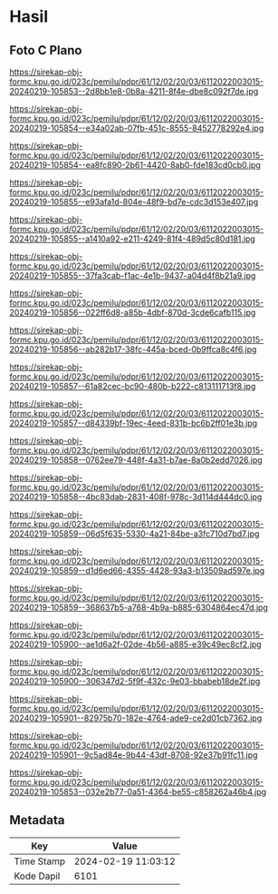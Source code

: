 # Hasil

## Foto C Plano

https://sirekap-obj-formc.kpu.go.id/023c/pemilu/pdpr/61/12/02/20/03/6112022003015-20240219-105853--2d8bb1e8-0b8a-4211-8f4e-dbe8c092f7de.jpg

https://sirekap-obj-formc.kpu.go.id/023c/pemilu/pdpr/61/12/02/20/03/6112022003015-20240219-105854--e34a02ab-07fb-451c-8555-8452778292e4.jpg

https://sirekap-obj-formc.kpu.go.id/023c/pemilu/pdpr/61/12/02/20/03/6112022003015-20240219-105854--ea8fc890-2b61-4420-8ab0-fde183cd0cb0.jpg

https://sirekap-obj-formc.kpu.go.id/023c/pemilu/pdpr/61/12/02/20/03/6112022003015-20240219-105855--e93afa1d-804e-48f9-bd7e-cdc3d153e407.jpg

https://sirekap-obj-formc.kpu.go.id/023c/pemilu/pdpr/61/12/02/20/03/6112022003015-20240219-105855--a1410a92-e211-4249-81f4-489d5c80d181.jpg

https://sirekap-obj-formc.kpu.go.id/023c/pemilu/pdpr/61/12/02/20/03/6112022003015-20240219-105855--37fa3cab-f1ac-4e1b-9437-a04d4f8b21a9.jpg

https://sirekap-obj-formc.kpu.go.id/023c/pemilu/pdpr/61/12/02/20/03/6112022003015-20240219-105856--022ff6d8-a85b-4dbf-870d-3cde6cafb115.jpg

https://sirekap-obj-formc.kpu.go.id/023c/pemilu/pdpr/61/12/02/20/03/6112022003015-20240219-105856--ab282b17-38fc-445a-bced-0b9ffca8c4f6.jpg

https://sirekap-obj-formc.kpu.go.id/023c/pemilu/pdpr/61/12/02/20/03/6112022003015-20240219-105857--61a82cec-bc90-480b-b222-c813111713f8.jpg

https://sirekap-obj-formc.kpu.go.id/023c/pemilu/pdpr/61/12/02/20/03/6112022003015-20240219-105857--d84339bf-19ec-4eed-831b-bc6b2ff01e3b.jpg

https://sirekap-obj-formc.kpu.go.id/023c/pemilu/pdpr/61/12/02/20/03/6112022003015-20240219-105858--0762ee79-448f-4a31-b7ae-8a0b2edd7026.jpg

https://sirekap-obj-formc.kpu.go.id/023c/pemilu/pdpr/61/12/02/20/03/6112022003015-20240219-105858--4bc83dab-2831-408f-978c-3d114d444dc0.jpg

https://sirekap-obj-formc.kpu.go.id/023c/pemilu/pdpr/61/12/02/20/03/6112022003015-20240219-105859--06d5f635-5330-4a21-84be-a3fc710d7bd7.jpg

https://sirekap-obj-formc.kpu.go.id/023c/pemilu/pdpr/61/12/02/20/03/6112022003015-20240219-105859--d1d6ed66-4355-4428-93a3-b13509ad597e.jpg

https://sirekap-obj-formc.kpu.go.id/023c/pemilu/pdpr/61/12/02/20/03/6112022003015-20240219-105859--368637b5-a768-4b9a-b885-6304864ec47d.jpg

https://sirekap-obj-formc.kpu.go.id/023c/pemilu/pdpr/61/12/02/20/03/6112022003015-20240219-105900--ae1d6a2f-02de-4b56-a885-e39c49ec8cf2.jpg

https://sirekap-obj-formc.kpu.go.id/023c/pemilu/pdpr/61/12/02/20/03/6112022003015-20240219-105900--306347d2-5f9f-432c-9e03-bbabeb18de2f.jpg

https://sirekap-obj-formc.kpu.go.id/023c/pemilu/pdpr/61/12/02/20/03/6112022003015-20240219-105901--82975b70-182e-4764-ade9-ce2d01cb7362.jpg

https://sirekap-obj-formc.kpu.go.id/023c/pemilu/pdpr/61/12/02/20/03/6112022003015-20240219-105901--9c5ad84e-9b44-43df-8708-92e37b91fc11.jpg

https://sirekap-obj-formc.kpu.go.id/023c/pemilu/pdpr/61/12/02/20/03/6112022003015-20240219-105853--032e2b77-0a51-4364-be55-c858262a46b4.jpg


## Metadata

| Key        | Value               |
| ---------- | ------------------- |
| Time Stamp | 2024-02-19 11:03:12 |
| Kode Dapil | 6101                |



